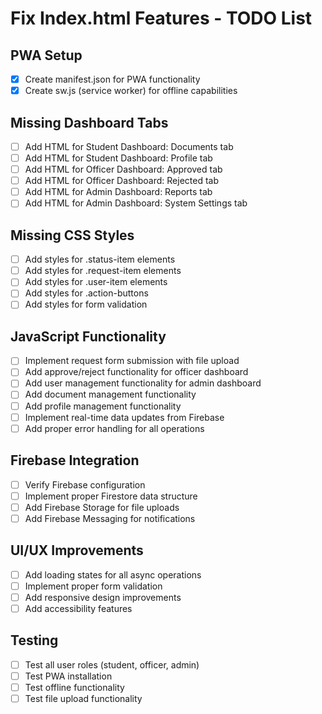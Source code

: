 # Fix Index.html Features - TODO List

## PWA Setup
- [x] Create manifest.json for PWA functionality
- [x] Create sw.js (service worker) for offline capabilities

## Missing Dashboard Tabs
- [ ] Add HTML for Student Dashboard: Documents tab
- [ ] Add HTML for Student Dashboard: Profile tab
- [ ] Add HTML for Officer Dashboard: Approved tab
- [ ] Add HTML for Officer Dashboard: Rejected tab
- [ ] Add HTML for Admin Dashboard: Reports tab
- [ ] Add HTML for Admin Dashboard: System Settings tab

## Missing CSS Styles
- [ ] Add styles for .status-item elements
- [ ] Add styles for .request-item elements
- [ ] Add styles for .user-item elements
- [ ] Add styles for .action-buttons
- [ ] Add styles for form validation

## JavaScript Functionality
- [ ] Implement request form submission with file upload
- [ ] Add approve/reject functionality for officer dashboard
- [ ] Add user management functionality for admin dashboard
- [ ] Add document management functionality
- [ ] Add profile management functionality
- [ ] Implement real-time data updates from Firebase
- [ ] Add proper error handling for all operations

## Firebase Integration
- [ ] Verify Firebase configuration
- [ ] Implement proper Firestore data structure
- [ ] Add Firebase Storage for file uploads
- [ ] Add Firebase Messaging for notifications

## UI/UX Improvements
- [ ] Add loading states for all async operations
- [ ] Implement proper form validation
- [ ] Add responsive design improvements
- [ ] Add accessibility features

## Testing
- [ ] Test all user roles (student, officer, admin)
- [ ] Test PWA installation
- [ ] Test offline functionality
- [ ] Test file upload functionality
